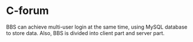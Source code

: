 # C-forum
BBS can achieve multi-user login at the same time, using MySQL database to store data. Also, BBS is divided into client part and server part.

